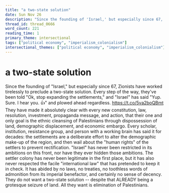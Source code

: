 ```yaml
---
title: "a two-state solution"
date: Sun Nov 26
description: "Since the founding of 'Israel,' but especially since 67, Zionists have worked tirelessly to preclude a two-state solution."
thread_id: thread_0666
word_count: 221
reading_time: 1
primary_theme: intersectional
tags: ["political economy", "imperialism_colonialism"]
intersectional_themes: ["political economy", "imperialism_colonialism"]
---
```


# a two-state solution

Since the founding of "Israel," but especially since 67, Zionists have worked tirelessly to preclude a two-state solution. Every step of the way, they've been told "Ok, stop expanding the settlements," and "Israel" has said "Yup. Sure. I hear you. 👍" and plowed ahead regardless. https://t.co/5va2boQBmt They have made it absolutely clear with every new constitution, law, resolution, investment, propaganda message, and action, that their one and only goal is the ethnic cleansing of Palestinians through dispossession of land, demographic displacement, and economic embargo. Every scholar, institution, resistance group, and person with a working brain has said it for decades: the settlements are a deliberate effort to alter the demographic make-up of the region, and then wail about the "human rights" of the settlers to prevent rectification. "Israel" has never been restricted in its ambitions on this front, nor have they ever hidden those ambitions. The settler colony has never been legitimate in the first place, but it has also never respected the facile "international law" that has pretended to keep it in check. It has abided by no laws, no treaties, no toothless words of admonition from its imperial benefactor, and certainly no sense of decency. They do not want a two-state solution -- despite that ALREADY being a grotesque seizure of land. All they want is elimination of Palestinians.